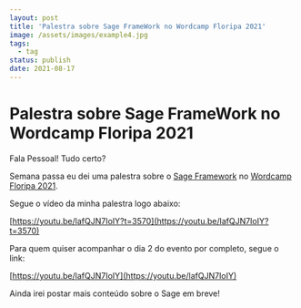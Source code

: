 ```yaml
---
layout: post
title: 'Palestra sobre Sage FrameWork no Wordcamp Floripa 2021'
image: /assets/images/example4.jpg
tags:
  - tag
status: publish
date: 2021-08-17
---
```

# Palestra sobre Sage FrameWork no Wordcamp Floripa 2021

Fala Pessoal! Tudo certo?

Semana passa eu dei uma palestra sobre o  [Sage Framework](https://roots.io/sage/)  no  [Wordcamp Floripa 2021](https://floripa.wordcamp.org/2021/).

Segue o vídeo da minha palestra logo abaixo:

[https://youtu.be/lafQJN7IoIY?t=3570](https://youtu.be/lafQJN7IoIY?t=3570)

Para quem quiser acompanhar o dia 2 do evento por completo, segue o link:

[https://youtu.be/lafQJN7IoIY](https://youtu.be/lafQJN7IoIY)

Ainda irei postar mais conteúdo sobre o Sage em breve!